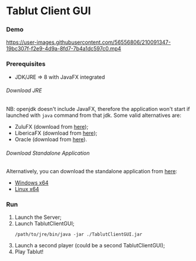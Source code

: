 # Tablut Client GUI

### Demo

https://user-images.githubusercontent.com/56556806/210091347-19bc307f-f2e9-4d9a-8fd7-7b4a1dc597c0.mp4

### Prerequisites
- JDK/JRE => 8 with JavaFX integrated

###### Download JRE
NB: openjdk doesn't include JavaFX, therefore the application
won't start if launched with `java` command from that jdk.
Some valid alternatives are:
- ZuluFX (download from [here](https://www.azul.com/downloads/?version=java-8-lts&architecture=x86-64-bit&package=jre-fx));
- LibericaFX (download from [here](https://bell-sw.com/pages/downloads/#/java-8-lts));
- Oracle (download from [here](https://www.oracle.com/it/java/technologies/javase/javase8-archive-downloads.html)).

###### Download Standalone Application
Alternatively, you can download the standalone application from [here](https://github.com/mikyll/TablutCompetition/releases/tag/v1.1):
- [Windows x64](https://github.com/mikyll/TablutCompetition/releases/download/v1.1/TablutClientGUI-1.1-Windows_x64.zip)
- [Linux x64](https://github.com/mikyll/TablutCompetition/releases/download/v1.1/TablutClientGUI-1.1-Linux_x64.tar.gz)

### Run
1. Launch the Server;
2. Launch TablutClientGUI;
    ```
    /path/to/jre/bin/java -jar ./TablutClientGUI.jar 
    ```
3. Launch a second player (could be a second TablutClientGUI);
4. Play Tablut!
